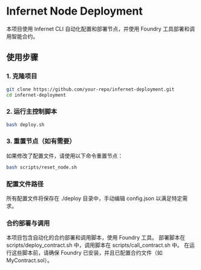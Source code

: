# Infernet Node Deployment

本项目使用 Infernet CLI 自动化配置和部署节点，并使用 Foundry 工具部署和调用智能合约。

## 使用步骤

### 1. 克隆项目
```bash
git clone https://github.com/your-repo/infernet-deployment.git
cd infernet-deployment
 ```
### 2. 运行主控制脚本
 ```bash
 bash deploy.sh
  ```
 ###  3. 重置节点（如有需要）
如果修改了配置文件，请使用以下命令重置节点： 
  ```bash
  bash scripts/reset_node.sh
   ```
 ### 配置文件路径
所有配置文件将保存在 ./deploy 目录中，手动编辑 config.json 以满足特定需求。

### 合约部署与调用
本项目包含自动化的合约部署和调用脚本，使用 Foundry 工具。
部署脚本在 scripts/deploy_contract.sh 中，调用脚本在 scripts/call_contract.sh 中。
在运行这些脚本前，请确保 Foundry 已安装，并且已配置合约文件（如 MyContract.sol）。
